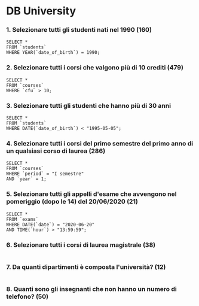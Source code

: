 # DB University


### 1. Selezionare tutti gli studenti nati nel 1990 (160)

```
SELECT * 
FROM `students`
WHERE YEAR(`date_of_birth`) = 1990;
```

### 2. Selezionare tutti i corsi che valgono più di 10 crediti (479)

```
SELECT * 
FROM `courses`
WHERE `cfu` > 10;
```

### 3. Selezionare tutti gli studenti che hanno più di 30 anni

```
SELECT *
FROM `students`
WHERE DATE(`date_of_birth`) < "1995-05-05";
```

### 4. Selezionare tutti i corsi del primo semestre del primo anno di un qualsiasi corso di laurea (286)

```
SELECT *
FROM `courses`
WHERE `period` = "I semestre"
AND `year` = 1;
```

### 5. Selezionare tutti gli appelli d'esame che avvengono nel pomeriggio (dopo le 14) del 20/06/2020 (21)

```
SELECT *
FROM `exams`
WHERE DATE(`date`) = "2020-06-20"
AND TIME(`hour`) > "13:59:59";
```

### 6. Selezionare tutti i corsi di laurea magistrale (38)

```

```

### 7. Da quanti dipartimenti è composta l'università? (12)

```

```

### 8. Quanti sono gli insegnanti che non hanno un numero di telefono? (50)

```

```